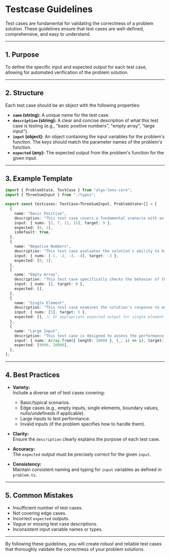 # Testcase Guidelines

Test cases are fundamental for validating the correctness of a problem solution. These guidelines ensure that test cases are well-defined, comprehensive, and easy to understand.

---

## 1. Purpose

To define the specific input and expected output for each test case, allowing for automated verification of the problem solution.

---

## 2. Structure

Each test case should be an object with the following properties:

- **`name` (string):** A unique name for the test case.
- **`description` (string):** A clear and concise description of what this test case is testing (e.g., "basic positive numbers", "empty array", "large input").
- **`input` (object):** An object containing the input variables for the problem's function. The keys should match the parameter names of the problem's function.
- **`expected` (any):** The expected output from the problem's function for the given input.

---

## 3. Example Template

```ts
import { ProblemState, TestCase } from "algo-lens-core";
import { ThreeSumInput } from "./types";

export const testcases: TestCase<ThreeSumInput, ProblemState>[] = [
  {
    name: "Basic Positive",
    description: "This test case covers a fundamental scenario with an array of positive integers and a target sum that can be achieved by summing two elements within the array. It validates the basic functionality of finding the correct indices.",
    input: { nums: [2, 7, 11, 15], target: 9 },
    expected: [0, 1],
    isDefault: true,
  },
  {
    name: "Negative Numbers",
    description: "This test case evaluates the solution's ability to handle arrays containing negative numbers. The target sum is also negative, requiring the algorithm to correctly identify two negative numbers that sum up to the target.",
    input: { nums: [-1, -2, -3, -4], target: -3 },
    expected: [0, 1],
  },
  {
    name: "Empty Array",
    description: "This test case specifically checks the behavior of the solution when provided with an empty input array. It ensures that the algorithm gracefully handles this edge case and returns an empty result as expected.",
    input: { nums: [], target: 0 },
    expected: [],
  },
  {
    name: "Single Element",
    description: "This test case examines the solution's response to an array containing only a single element. It's crucial for verifying edge case handling where a pair cannot be formed.",
    input: { nums: [5], target: 5 },
    expected: [], // Or appropriate expected output for single element
  },
  {
    name: "Large Input",
    description: "This test case is designed to assess the performance and efficiency of the solution when dealing with a very large input array. It helps identify potential bottlenecks or scalability issues.",
    input: { nums: Array.from({ length: 10000 }, (_, i) => i), target: 19999 },
    expected: [9999, 10000],
  },
];
```

---

## 4. Best Practices

- **Variety:**  
  Include a diverse set of test cases covering:
    - Basic/typical scenarios.
    - Edge cases (e.g., empty inputs, single elements, boundary values, nulls/undefineds if applicable).
    - Large inputs to test performance.
    - Invalid inputs (if the problem specifies how to handle them).

- **Clarity:**  
  Ensure the `description` clearly explains the purpose of each test case.

- **Accuracy:**  
  The `expected` output must be precisely correct for the given `input`.

- **Consistency:**  
  Maintain consistent naming and typing for `input` variables as defined in `problem.ts`.

---

## 5. Common Mistakes

- Insufficient number of test cases.
- Not covering edge cases.
- Incorrect `expected` outputs.
- Vague or missing test case descriptions.
- Inconsistent input variable names or types.

---

By following these guidelines, you will create robust and reliable test cases that thoroughly validate the correctness of your problem solutions.